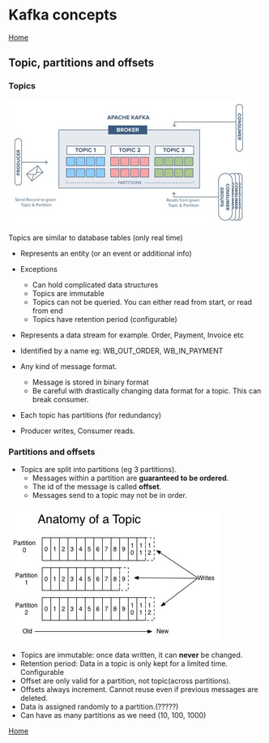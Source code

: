 # Kafka concepts
[Home](../../README.md)

## Topic, partitions and offsets

### Topics
![topic.jpeg](img/02-topic.jpeg)

Topics are similar to database tables (only real time)
- Represents an entity (or an event or additional info)
- Exceptions
  - Can hold complicated data structures
  - Topics are immutable
  - Topics can not be queried. You can either read from start, or read from end
  - Topics have retention period (configurable)


- Represents a data stream for example. Order, Payment, Invoice etc
- Identified by a name eg: WB_OUT_ORDER, WB_IN_PAYMENT
- Any kind of message format.
  - Message is stored in binary format
  - Be careful with drastically changing data format for a topic. This can break consumer.
- Each topic has partitions (for redundancy)
- Producer writes, Consumer reads.


### Partitions and offsets
- Topics are split into partitions (eg 3 partitions).
  - Messages within a partition are **guaranteed to be ordered**.
  - The id of the message is called **offset**.
  - Messages send to a topic may not be in order.

![topic-anatomy.jpeg](img/02-topic-anatomy.jpeg)

- Topics are immutable: once data written, it can **never** be changed.
- Retention period: Data in a topic is only kept for a limited time. Configurable
- Offset are only valid for a partition, not topic(across partitions).
- Offsets always increment. Cannot reuse even if previous messages are deleted.
- Data is assigned randomly to a partition.(?????)
- Can have as many partitions as we need (10, 100, 1000)

[Home](../../README.md)
